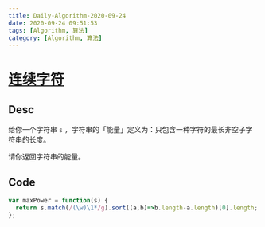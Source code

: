 ```yaml
---
title: Daily-Algorithm-2020-09-24
date: 2020-09-24 09:51:53
tags: [Algorithm, 算法]
category: [Algorithm, 算法]
---
```


# [连续字符](https://leetcode-cn.com/problems/consecutive-characters/)

## Desc

给你一个字符串 `s` ，字符串的「能量」定义为：只包含一种字符的最长非空子字符串的长度。

请你返回字符串的能量。



## Code

```js
var maxPower = function(s) {
  return s.match(/(\w)\1*/g).sort((a,b)=>b.length-a.length)[0].length;
};
```

